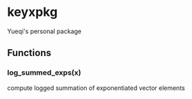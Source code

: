 # keyxpkg
Yueqi's personal package

## Functions

### log_summed_exps(x)
compute logged summation of exponentiated vector elements
